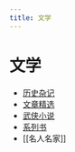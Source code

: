 ```yaml
---
title: 文学
---
```


# 文学

- [历史杂记](文学/历史杂记.md)
- [文章精选](文学/文章精选.md)
- [武侠小说](文学/武侠小说.md)
- [系列书](文学/系列书.md)
- [[名人名家]]